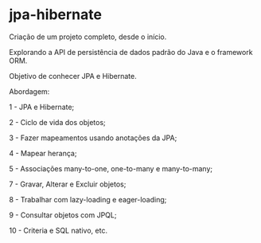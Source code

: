 # jpa-hibernate

Criação de um projeto completo, desde o início.

Explorando a API de persistência de dados padrão do Java e o framework ORM.

Objetivo de conhecer JPA e Hibernate.


Abordagem:

1 - JPA e Hibernate;

2 - Ciclo de vida dos objetos;

3 - Fazer mapeamentos usando anotações da JPA;

4 - Mapear herança;

5 - Associações many-to-one, one-to-many e many-to-many;

7 - Gravar, Alterar e Excluir objetos;

8 - Trabalhar com lazy-loading e eager-loading;

9 - Consultar objetos com JPQL;

10 - Criteria e SQL nativo, etc.
